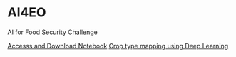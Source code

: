 # AI4EO
AI for Food Security Challenge

[Accesss and Download Notebook](https://github.com/AI4EO/tum-planet-radearth-ai4food-challenge)
[Crop type mapping using Deep Learning](https://github.com/lukaskondmann/DENETHOR)
